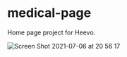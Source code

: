# medical-page

Home page project for Heevo.


![Screen Shot 2021-07-06 at 20 56 17](https://user-images.githubusercontent.com/68879230/124681697-763fef80-de9f-11eb-8749-e71061ca148b.png)
